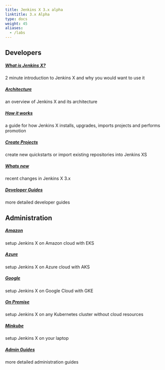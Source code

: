 ```yaml
---
title: Jenkins X 3.x alpha
linktitle: 3.x Alpha
type: docs
weight: 45
aliases:
  - /labs
---
```



## Developers

<div class="row">
  <div class="col-sm-4">
    <div class="card text-center">
      <div class="card-body">
        <h5 class="card-title">
          <a href="/docs/v3/about/what" title="What is Jenkins X and why would I use it">What is Jenkins X?</a>          
        </h5>
        <p class="card-text">2 minute introduction to Jenkins X and why you would want to use it</p>
      </div>
    </div>
  </div>
  <div class="col-sm-4">
    <div class="card text-center">
      <div class="card-body">
        <h5 class="card-title">
          <a href="/docs/v3/about/overview/" title="Overview of Jenkins X and its architecture">Architecture</a>          
        </h5>
        <p class="card-text">an overview of Jenkins X and its architecture</p>
      </div>
    </div>
  </div>
  <div class="col-sm-4">
    <div class="card text-center">
      <div class="card-body">
        <h5 class="card-title">
          <a href="/docs/v3/about/how-it-works/" title="How Jenkins X works">How it works</a>          
        </h5>
        <p class="card-text">a guide for how Jenkins X installs, upgrades, imports projects and performs promotion</p>
      </div>
    </div>
  </div>
</div>

<div class="row pt-4">
  <div class="col-sm-4">
    <div class="card text-center">
      <div class="card-body">
        <h5 class="card-title">
          <a href="/docs/v3/develop/create-project/" title="create quickstarts or import new repositories">Create Projects</a>          
        </h5>
        <p class="card-text">create new quickstarts or import existing repositories into Jenkins XS</p>
      </div>
    </div>
  </div> 
  <div class="col-sm-4">
    <div class="card text-center">
      <div class="card-body">
        <h5 class="card-title">
          <a href="/docs/v3/about/changes/" title="what has changed">Whats new</a>          
        </h5>
        <p class="card-text">recent changes in Jenkins X 3.x</p>
      </div>
    </div>
  </div>
  <div class="col-sm-4">
    <div class="card text-center">
      <div class="card-body">
        <h5 class="card-title">
          <a href="/docs/v3/develop/" title="GCP with GKE">Developer Guides</a>          
        </h5>
        <p class="card-text">more detailed developer guides</p>
      </div>
    </div>
  </div>
</div>

## Administration


<div class="row">
  <div class="col-sm-4">
    <div class="card text-center">
      <div class="card-body">
        <h5 class="card-title">
          <a href="/docs/v3/getting-started/eks/" title="AWS with EKS">Amazon</a>          
        </h5>
        <p class="card-text">setup Jenkins X on Amazon cloud with EKS</p>
      </div>
    </div>
  </div>
  <div class="col-sm-4">
    <div class="card text-center">
      <div class="card-body">
        <h5 class="card-title">
          <a href="/docs/v3/getting-started/azure/" title="Azure with AKS">Azure</a>          
        </h5>
        <p class="card-text">setup Jenkins X on Azure cloud with AKS</p>
      </div>
    </div>
  </div>
  <div class="col-sm-4">
    <div class="card text-center">
      <div class="card-body">
        <h5 class="card-title">
          <a href="/docs/v3/getting-started/gke/" title="GCP with GKE">Google</a>          
        </h5>
        <p class="card-text">setup Jenkins X on Google Cloud with GKE</p>
      </div>
    </div>
  </div>
</div>

<div class="row pt-4">
  <div class="col-sm-4">
    <div class="card text-center">
      <div class="card-body">
        <h5 class="card-title">
          <a href="/docs/v3/getting-started/on-premise/" title="Install on any Kubernetes cluster">On Premise</a>          
        </h5>
        <p class="card-text">setup Jenkins X on any Kubernetes cluster without cloud resources</p>
      </div>
    </div>
  </div>
  <div class="col-sm-4">
    <div class="card text-center">
      <div class="card-body">
        <h5 class="card-title">
          <a href="/docs/v3/getting-started/minikube/" title="Run locally with minikube">Minkube</a>          
        </h5>
        <p class="card-text">setup Jenkins X on your laptop</p>
      </div>
    </div>
  </div>
  <div class="col-sm-4">
    <div class="card text-center">
      <div class="card-body">
        <h5 class="card-title">
          <a href="/docs/v3/guides/" title="GCP with GKE">Admin Guides</a>          
        </h5>
        <p class="card-text">more detailed administration guides</p>
      </div>
    </div>
  </div>
</div>

